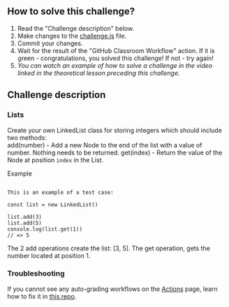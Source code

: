 ## How to solve this challenge?

1. Read the "Challenge description" below.
2. Make changes to the [challenge.js](./challenge.js) file.
3. Commit your changes.
4. Wait for the result of the "GitHub Classroom Workflow" action. If it is green - congratulations, you solved this challenge! If not - try again!
5. *You can watch an example of how to solve a challenge in the video linked in the theoretical lesson preceding this challenge.*

## Challenge description

### Lists  

Create your own LinkedList  class for storing integers which should include two methods:  
add(number) - Add a new Node to the end of the list with a value of number. Nothing needs to be returned. 
get(index) - Return the value of the Node at position `index` in the List.   

Example  

```

This is an example of a test case:  

const list = new LinkedList()

list.add(3)
list.add(5)
console.log(list.get(1))
// => 5
```


The 2 add operations create the list: [3, 5]. 
The get operation, gets the number located at position 1. 



### Troubleshooting

If you cannot see any auto-grading workflows on the [Actions](../../actions) page, learn how to fix it in [this repo](https://github.com/microverse-students/autograding-troubles-js/blob/main/README.md).
